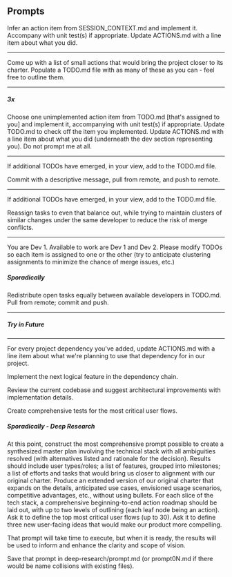 ## Prompts

Infer an action item from SESSION_CONTEXT.md and implement it. Accompany with unit test(s) if appropriate. Update ACTIONS.md with a line item about what you did.

---

Come up with a list of small actions that would bring the project closer to its charter. Populate a TODO.md file with as many of these as you can - feel free to outline them.

---

##### **3x**

Choose one unimplemented action item from TODO.md [that's assigned to you] and implement it, accompanying with unit test(s) if appropriate. Update TODO.md to check off the item you implemented. Update ACTIONS.md with a line item about what you did (underneath the dev section representing you). Do not prompt me at all.

---

If additional TODOs have emerged, in your view, add to the TODO.md file.

Commit with a descriptive message, pull from remote, and push to remote.

---

If additional TODOs have emerged, in your view, add to the TODO.md file.

Reassign tasks to even that balance out, while trying to maintain clusters of similar changes under the same developer to reduce the risk of merge conflicts.

---

You are Dev 1. Available to work are Dev 1 and Dev 2. Please modify TODOs so each item is assigned to one or the other (try to anticipate clustering assignments to minimize the chance of merge issues, etc.)

##### Sporadically

Redistribute open tasks equally between available developers in TODO.md. Pull from remote; commit and push.

---

##### Try in Future

---

For every project dependency you've added, update ACTIONS.md with a line item about what we're planning to use that dependency for in our project.

Implement the next logical feature in the dependency chain.

Review the current codebase and suggest architectural improvements with implementation details.

Create comprehensive tests for the most critical user flows.

##### Sporadically - Deep Research

At this point, construct the most comprehensive prompt possible to create a synthesized master plan involving the technical stack with all ambiguities resolved (with alternatives listed and rationale for the decision). Results should include user types/roles; a list of features, grouped into milestones; a list of efforts and tasks that would bring us closer to alignment with our original charter. Produce an extended version of our original charter that expands on the details, anticipated use cases, envisioned usage scenarios, competitive advantages, etc., without using bullets. For each slice of the tech stack, a comprehensive beginning-to-end action roadmap should be laid out, with up to two levels of outlining (each leaf node being an action).  Ask it to define the top most critical user flows (up to 30). Ask it to define three new user-facing ideas that would make our product more compelling.

That prompt will take time to execute, but when it is ready, the results will be used to inform and enhance the clarity and scope of vision.

Save that prompt in deep-research/prompt.md (or prompt0N.md if there would be name collisions with existing files).